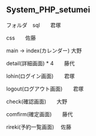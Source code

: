 ## System_PHP_setumei

<p>フォルダ　sql　　君塚</p>
         <p>css　　佐藤</p>
         <p>main -> index(カレンダー)    大野</p>
                 <p>detail(詳細画面) * 4　　藤代</p>
                 <p>lohin(ログイン画面)　　君塚</P
                 <p>logout(ログアウト画面)　　君塚</p>
                 <p>check(確認画面)　　大野</p>
                 <p>comfirm(確定画面)　　藤代</P
                 <p>rireki(予約一覧画面) 　佐藤</p>
                 
